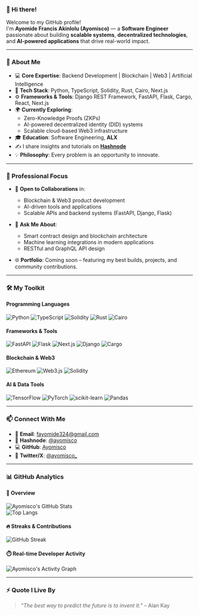### 👋 Hi there!

Welcome to my GitHub profile!  
I'm **Ayomide Francis Akinlolu (Ayomisco)** — a **Software Engineer** passionate about building **scalable systems**, **decentralized technologies**, and **AI-powered applications** that drive real-world impact.

---

### 🚀 About Me
- 💻 **Core Expertise**: Backend Development | Blockchain | Web3 | Artificial Intelligence  
- 🧠 **Tech Stack**: Python, TypeScript, Solidity, Rust, Cairo, Next.js  
- ⚙️ **Frameworks & Tools**: Django REST Framework, FastAPI, Flask, Cargo, React, Next.js  
- 🌍 **Currently Exploring**:  
  - Zero-Knowledge Proofs (ZKPs)  
  - AI-powered decentralized identity (DID) systems  
  - Scalable cloud-based Web3 infrastructure  
- 🎓 **Education**: Software Engineering, **ALX**  
- ✍️ I share insights and tutorials on **[Hashnode](https://ayomisco.hashnode.dev)**  
- 💡 **Philosophy**: Every problem is an opportunity to innovate.

---

### 💼 Professional Focus
- 🤝 **Open to Collaborations** in:
  - Blockchain & Web3 product development  
  - AI-driven tools and applications  
  - Scalable APIs and backend systems (FastAPI, Django, Flask)  

- 💬 **Ask Me About**:
  - Smart contract design and blockchain architecture  
  - Machine learning integrations in modern applications  
  - RESTful and GraphQL API design  

- 🌐 **Portfolio**: Coming soon – featuring my best builds, projects, and community contributions.  

---

### 🛠️ My Toolkit

#### **Programming Languages**
![Python](https://img.shields.io/badge/-Python-3776AB?style=flat-square&logo=python&logoColor=white)
![TypeScript](https://img.shields.io/badge/-TypeScript-3178C6?style=flat-square&logo=typescript&logoColor=white)
![Solidity](https://img.shields.io/badge/-Solidity-363636?style=flat-square&logo=solidity&logoColor=white)
![Rust](https://img.shields.io/badge/-Rust-000000?style=flat-square&logo=rust&logoColor=white)
![Cairo](https://img.shields.io/badge/-Cairo-F7E018?style=flat-square&logoColor=black)

#### **Frameworks & Tools**
![FastAPI](https://img.shields.io/badge/-FastAPI-009688?style=flat-square&logo=fastapi&logoColor=white)
![Flask](https://img.shields.io/badge/-Flask-000000?style=flat-square&logo=flask&logoColor=white)
![Next.js](https://img.shields.io/badge/-Next.js-000000?style=flat-square&logo=next.js&logoColor=white)
![Django](https://img.shields.io/badge/-Django-092E20?style=flat-square&logo=django&logoColor=white)
![Cargo](https://img.shields.io/badge/-Cargo-000000?style=flat-square&logo=rust&logoColor=white)

#### **Blockchain & Web3**
![Ethereum](https://img.shields.io/badge/-Ethereum-3C3C3D?style=flat-square&logo=ethereum&logoColor=white)
![Web3.js](https://img.shields.io/badge/-Web3.js-F16822?style=flat-square&logo=javascript&logoColor=white)
![Solidity](https://img.shields.io/badge/-Solidity-363636?style=flat-square&logo=solidity&logoColor=white)

#### **AI & Data Tools**
![TensorFlow](https://img.shields.io/badge/-TensorFlow-FF6F00?style=flat-square&logo=tensorflow&logoColor=white)
![PyTorch](https://img.shields.io/badge/-PyTorch-EE4C2C?style=flat-square&logo=pytorch&logoColor=white)
![scikit-learn](https://img.shields.io/badge/-Scikit--Learn-F7931E?style=flat-square&logo=scikit-learn&logoColor=white)
![Pandas](https://img.shields.io/badge/-Pandas-150458?style=flat-square&logo=pandas&logoColor=white)

---

### 📫 Connect With Me
- 📧 **Email**: [fayomide324@gmail.com](mailto:fayomide324@gmail.com)  
- 🧾 **Hashnode**: [@ayomisco](https://ayomisco.hashnode.dev)  
- 💻 **GitHub**: [Ayomisco](https://github.com/Ayomisco)  
- 💬 **Twitter/X**: [@ayomisco_](https://twitter.com/ayomisco_)  

---

### 📊 GitHub Analytics

#### 🧠 Overview  
![Ayomisco's GitHub Stats](https://github-readme-stats.vercel.app/api?username=Ayomisco&show_icons=true&theme=radical)  
![Top Langs](https://github-readme-stats.vercel.app/api/top-langs/?username=Ayomisco&layout=compact&theme=radical)

#### 🔥 Streaks & Contributions  
![GitHub Streak](https://streak-stats.demolab.com?user=Ayomisco&theme=radical&hide_border=true&date_format=M%20j%5B%2C%20Y%5D)

#### ⏱️ Real-time Developer Activity  
![Ayomisco's Activity Graph](https://github-readme-activity-graph.vercel.app/graph?username=Ayomisco&theme=react-dark&hide_border=true&bg_color=0D1117&color=00FFFF&line=00FFFF&point=FFFFFF)

---

### ⚡ Quote I Live By
> *“The best way to predict the future is to invent it.”* – Alan Kay
